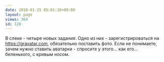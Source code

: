 ```yaml
---
date: 2018-01-25 05:01:18+00:00
layout: page
views: 364
id: 120
---
```


В слеке - четыре новых задания. Одно из них - зарегистрироваться на https://gravatar.com, обязательно поставить фото. Если не понимаете, зачем нужно ставить аватарки - спросите у этого... как его... беленького, с кривым носом.


